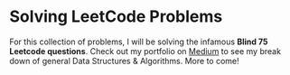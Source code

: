 # Solving LeetCode Problems
For this collection of problems, I will be solving the infamous **Blind 75 Leetcode questions**.
Check out my portfolio on [Medium](https://medium.com/@kitanatoft) to see my break down of general Data Structures & Algorithms. More to come!
